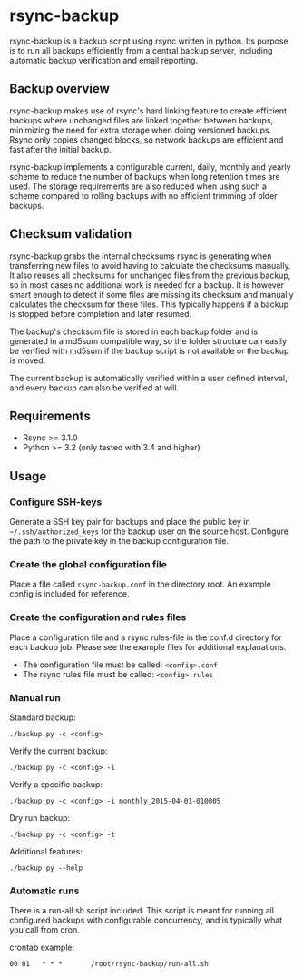 # rsync-backup
rsync-backup is a backup script using rsync written in python.
Its purpose is to run all backups efficiently from a central backup server,
including automatic backup verification and email reporting.

## Backup overview
rsync-backup makes use of rsync's hard linking feature to create efficient
backups where unchanged files are linked together between backups, minimizing
the need for extra storage when doing versioned backups. Rsync only copies
changed blocks, so network backups are efficient and fast after the initial
backup.

rsync-backup implements a configurable current, daily, monthly and yearly
scheme to reduce the number of backups when long retention times are
used. The storage requirements are also reduced when using such a scheme
compared to rolling backups with no efficient trimming of older backups.

## Checksum validation
rsync-backup grabs the internal checksums rsync is generating when transferring
new files to avoid having to calculate the checksums manually. It also 
reuses all checksums for unchanged files from the previous backup, so in most 
cases no additional work is needed for a backup.
It is however smart enough to detect if some files are missing its checksum
and manually calculates the checksum for these files.
This typically happens if a backup is stopped before completion and later
resumed.

The backup's checksum file is stored in each backup folder and is generated in
a md5sum compatible way, so the folder structure can easily be verified with
md5sum if the backup script is not available or the backup is moved.

The current backup is automatically verified within a user defined interval, 
and every backup can also be verified at will.

## Requirements
* Rsync >= 3.1.0
* Python >= 3.2 (only tested with 3.4 and higher)

## Usage
### Configure SSH-keys
Generate a SSH key pair for backups and place the public key in 
`~/.ssh/authorized_keys` for the backup user on the source host.
Configure the path to the private key in the backup configuration file.

### Create the global configuration file
Place a file called `rsync-backup.conf` in the directory root. An example
config is included for reference.

### Create the configuration and rules files
Place a configuration file and a rsync rules-file in the conf.d directory for
each backup job. Please see the example files for additional
explanations.

* The configuration file must be called: `<config>.conf`
* The rsync rules file must be called: `<config>.rules`

### Manual run
Standard backup:

    ./backup.py -c <config>
Verify the current backup:

    ./backup.py -c <config> -i
Verify a specific backup:

    ./backup.py -c <config> -i monthly_2015-04-01-010005
Dry run backup:

    ./backup.py -c <config> -t
Additional features:

    ./backup.py --help 

### Automatic runs
There is a run-all.sh script included. This script is meant for running
all configured backups with configurable concurrency, and is typically what
you call from cron.

crontab example:

    00 01   * * *       /root/rsync-backup/run-all.sh
